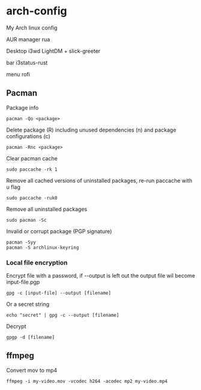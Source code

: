 # arch-config
My Arch linux config

AUR manager
rua

Desktop
i3wd
LightDM + slick-greeter

bar
i3status-rust

menu
rofi

## Pacman
Package info
```
pacman -Qo <package>
```

Delete package (R) including unused dependencies (n) and package configurations (c)
```
pacman -Rnc <package>
```

Clear pacman cache
```
sudo paccache -rk 1
```

Remove all cached versions of uninstalled packages, re-run paccache with u flag
```
sudo paccache -ruk0
```

Remove all uninstalled packages
```
sudo pacman -Sc
```

Invalid or corrupt package (PGP signature)
```
pacman -Syy
pacman -S archlinux-keyring
```

### Local file encryption
Encrypt file with a password, if --output is left out the output file wil become input-file.pgp
```
gpg -c [input-file] --output [filename]
```
Or a secret string
```
echo "secret" | gpg -c --output [filename]
```

Decrypt
```
gpgp -d [filename]
```

## ffmpeg
Convert mov to mp4
```
ffmpeg -i my-video.mov -vcodec h264 -acodec mp2 my-video.mp4
```

